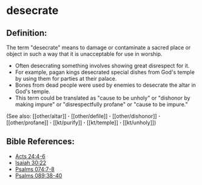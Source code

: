 # desecrate #

## Definition: ##

The term "desecrate" means to damage or contaminate a sacred place or object in such a way that it is unacceptable for use in worship.

* Often desecrating something involves showing great disrespect for it.
* For example, pagan kings desecrated special dishes from God's temple by using them for parties at their palace.
* Bones from dead people were used by enemies to desecrate the altar in God's temple.
* This term could be translated as "cause to be unholy" or "dishonor by making impure" or "disrespectfully profane" or "cause to be impure."

(See also: [[other/altar]] **·** [[other/defile]] **·** [[other/dishonor]] **·** [[other/profane]] **·** [[kt/purify]] **·** [[kt/temple]] **·** [[kt/unholy]])

## Bible References: ##

* [Acts 24:4-6](en/tn/act/help/24/04)
* [Isaiah 30:22](en/tn/isa/help/30/22)
* [Psalms 074:7-8](en/tn/psa/help/74/07)
* [Psalms 089:38-40](en/tn/psa/help/89/38)